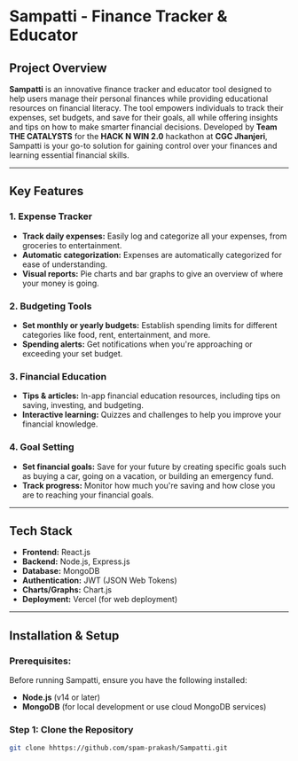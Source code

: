# Sampatti - Finance Tracker & Educator

## Project Overview

**Sampatti** is an innovative finance tracker and educator tool designed to help users manage their personal finances while providing educational resources on financial literacy. The tool empowers individuals to track their expenses, set budgets, and save for their goals, all while offering insights and tips on how to make smarter financial decisions. Developed by **Team THE CATALYSTS** for the **HACK N WIN 2.0** hackathon at **CGC Jhanjeri**, Sampatti is your go-to solution for gaining control over your finances and learning essential financial skills.

---

## Key Features

### 1. **Expense Tracker**
   - **Track daily expenses:** Easily log and categorize all your expenses, from groceries to entertainment.
   - **Automatic categorization:** Expenses are automatically categorized for ease of understanding.
   - **Visual reports:** Pie charts and bar graphs to give an overview of where your money is going.
  
### 2. **Budgeting Tools**
   - **Set monthly or yearly budgets:** Establish spending limits for different categories like food, rent, entertainment, and more.
   - **Spending alerts:** Get notifications when you're approaching or exceeding your set budget.

### 3. **Financial Education**
   - **Tips & articles:** In-app financial education resources, including tips on saving, investing, and budgeting.
   - **Interactive learning:** Quizzes and challenges to help you improve your financial knowledge.
  
### 4. **Goal Setting**
   - **Set financial goals:** Save for your future by creating specific goals such as buying a car, going on a vacation, or building an emergency fund.
   - **Track progress:** Monitor how much you're saving and how close you are to reaching your financial goals.

---

## Tech Stack

- **Frontend:** React.js
- **Backend:** Node.js, Express.js
- **Database:** MongoDB
- **Authentication:** JWT (JSON Web Tokens)
- **Charts/Graphs:** Chart.js
- **Deployment:** Vercel (for web deployment)

---

## Installation & Setup

### Prerequisites:
Before running Sampatti, ensure you have the following installed:

- **Node.js** (v14 or later)
- **MongoDB** (for local development or use cloud MongoDB services)

### Step 1: Clone the Repository
```bash
git clone hhttps://github.com/spam-prakash/Sampatti.git
